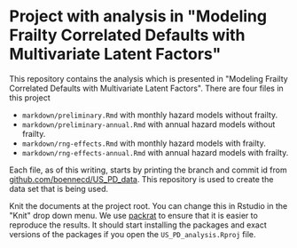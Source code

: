# Project with analysis in "Modeling Frailty Correlated Defaults with Multivariate Latent Factors"
This repository contains the analysis which is presented in "Modeling Frailty 
Correlated Defaults with Multivariate Latent Factors". There are four files 
in this project 

 - `markdown/preliminary.Rmd` with monthly hazard models without frailty. 
 - `markdown/preliminary-annual.Rmd` with annual hazard models without frailty. 
 - `markdown/rng-effects.Rmd` with monthly hazard models with frailty. 
 - `markdown/rng-effects-annual.Rmd` with annual hazard models with frailty. 
 
Each file, as of this writing, starts by printing the branch and commit id 
from [github.com/boennecd/US_PD_data](https://github.com/boennecd/US_PD_data). 
This repository is used to create the data set that is being used. 

Knit the documents at the project root. You can change this in Rstudio in the "Knit" 
drop down menu. We use [packrat](https://rstudio.github.io/packrat/) to ensure 
that it is easier to reproduce the results. It should start installing the packages 
and exact versions of the packages if you open the `US_PD_analysis.Rproj` file.

